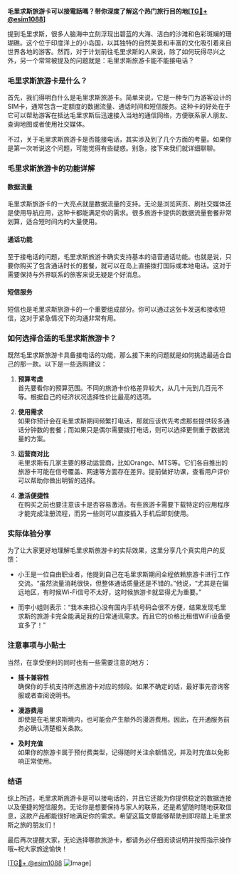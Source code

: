 **毛里求斯旅游卡可以接電話嗎？带你深度了解这个热门旅行目的地[[TG💪+ @esim1088](https://t.me/s/esim1088)]**

提到毛里求斯，很多人脑海中立刻浮现出碧蓝的大海、洁白的沙滩和色彩斑斓的珊瑚礁。这个位于印度洋上的小岛国，以其独特的自然美景和丰富的文化吸引着来自世界各地的游客。然而，对于计划前往毛里求斯的人来说，除了如何玩得尽兴之外，另一个常常被提及的问题就是：毛里求斯旅游卡能不能接电话？

### 毛里求斯旅游卡是什么？

首先，我们得明白什么是毛里求斯旅游卡。简单来说，它是一种专门为游客设计的SIM卡，通常包含一定额度的数据流量、通话时间和短信服务。这种卡的好处在于它可以帮助游客在抵达毛里求斯后迅速接入当地的通信网络，方便联系家人朋友、查询地图或者使用社交媒体。

不过，关于毛里求斯旅游卡是否能接电话，其实涉及到了几个方面的考量。如果你是第一次听说这个问题，可能觉得有些疑惑。别急，接下来我们就详细聊聊。

### 毛里求斯旅游卡的功能详解

#### 数据流量
毛里求斯旅游卡的一大亮点就是数据流量的支持。无论是浏览网页、刷社交媒体还是使用导航应用，这种卡都能满足你的需求。很多旅游卡提供的数据流量套餐非常划算，适合短时间内的大量使用。

#### 通话功能
至于接电话的问题，毛里求斯旅游卡确实支持基本的语音通话功能。也就是说，只要你购买了包含通话时长的套餐，就可以在岛上直接拨打国际或本地电话。这对于需要保持与外界联系的旅客来说无疑是个好消息。

#### 短信服务
短信也是毛里求斯旅游卡的一个重要组成部分。你可以通过这张卡发送和接收短信，这对于紧急情况下的沟通非常有用。

### 如何选择合适的毛里求斯旅游卡？

既然毛里求斯旅游卡具备接电话的功能，那么接下来的问题就是如何挑选最适合自己的那一款。以下是一些选购建议：

1. **预算考虑**  
   首先要看你的预算范围。不同的旅游卡价格差异较大，从几十元到几百元不等。根据自己的经济状况选择性价比最高的选项。

2. **使用需求**  
   如果你预计会在毛里求斯期间频繁打电话，那就应该优先考虑那些提供较多通话分钟数的套餐；而如果只是偶尔需要拨打电话，则可以选择更侧重于数据流量的方案。

3. **运营商对比**  
   毛里求斯有几家主要的移动运营商，比如Orange、MTS等。它们各自推出的旅游卡可能在信号覆盖、网速等方面存在差异。提前做好功课，查看用户评价可以帮助你做出明智的选择。

4. **激活便捷性**  
   在购买之前也要注意该卡是否容易激活。有些旅游卡需要下载特定的应用程序才能完成注册流程，而另一些则可以直接插入手机后即刻使用。

### 实际体验分享

为了让大家更好地理解毛里求斯旅游卡的实际效果，这里分享几个真实用户的反馈：

- 小王是一位自由职业者，他提到自己在毛里求斯期间全程依赖旅游卡进行工作交流。“虽然流量消耗很快，但整体通话质量还是不错的。”他说，“尤其是在偏远地区，有时候Wi-Fi信号不太好，这时候旅游卡就显得尤为重要。”

- 而李小姐则表示：“我本来担心没有国内手机号码会很不方便，结果发现毛里求斯的旅游卡完全能满足我的日常通讯需求。而且它的价格比租借WiFi设备便宜多了！”

### 注意事项与小贴士

当然，在享受便利的同时也有一些需要注意的地方：

- **插卡兼容性**  
  确保你的手机支持所选旅游卡对应的频段。如果不确定的话，最好事先咨询客服或者查阅说明书。

- **漫游费用**  
  即使是在毛里求斯境内，也可能会产生额外的漫游费用。因此，在开通服务前务必确认清楚相关条款。

- **及时充值**  
  如果你的旅游卡属于预付费类型，记得随时关注余额情况，并及时充值以免影响正常使用。

### 结语

综上所述，毛里求斯旅游卡是可以接电话的，并且它还能为你提供稳定的数据连接以及便捷的短信服务。无论你是想要保持与家人的联系，还是希望随时随地获取信息，这款产品都能很好地满足你的需求。希望这篇文章能够帮助到即将踏上毛里求斯之旅的朋友们！

最后再次提醒大家，无论选择哪款旅游卡，都请务必仔细阅读说明并按照指示操作哦~祝大家旅途愉快！

[[TG💪+ @esim1088](https://t.me/s/esim1088) ![Image](https://i.postimg.cc/4NQfJmqS/Snipaste-2025-05-13-00-14-12.png)]